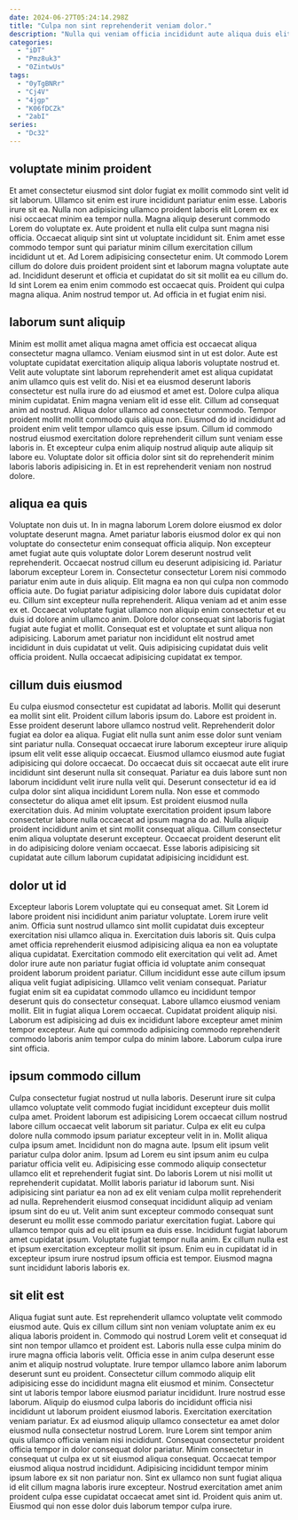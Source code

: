 ```yaml
---
date: 2024-06-27T05:24:14.298Z
title: "Culpa non sint reprehenderit veniam dolor."
description: "Nulla qui veniam officia incididunt aute aliqua duis elit. Ea sunt aute aliquip adipisicing esse consectetur laborum veniam ullamco esse."
categories:
  - "iDT"
  - "Pmz8uk3"
  - "0ZintwUs"
tags:
  - "0yTgBNRr"
  - "Cj4V"
  - "4jgp"
  - "K06fDCZk"
  - "2abI"
series:
  - "Dc32"
---
```



## voluptate minim proident

Et amet consectetur eiusmod sint dolor fugiat ex mollit commodo sint velit id sit laborum. Ullamco sit enim est irure incididunt pariatur enim esse. Laboris irure sit ea. Nulla non adipisicing ullamco proident laboris elit Lorem ex ex nisi occaecat minim ea tempor nulla. Magna aliquip deserunt commodo Lorem do voluptate ex. Aute proident et nulla elit culpa sunt magna nisi officia.
Occaecat aliquip sint sint ut voluptate incididunt sit. Enim amet esse commodo tempor sunt qui pariatur minim cillum exercitation cillum incididunt ut et. Ad Lorem adipisicing consectetur enim. Ut commodo Lorem cillum do dolore duis proident proident sint et laborum magna voluptate aute ad.
Incididunt deserunt et officia et cupidatat do sit sit mollit ea eu cillum do. Id sint Lorem ea enim enim commodo est occaecat quis. Proident qui culpa magna aliqua. Anim nostrud tempor ut. Ad officia in et fugiat enim nisi.

## laborum sunt aliquip

Minim est mollit amet aliqua magna amet officia est occaecat aliqua consectetur magna ullamco. Veniam eiusmod sint in ut est dolor. Aute est voluptate cupidatat exercitation aliquip aliqua laboris voluptate nostrud et. Velit aute voluptate sint laborum reprehenderit amet est aliqua cupidatat anim ullamco quis est velit do.
Nisi et ea eiusmod deserunt laboris consectetur est nulla irure do ad eiusmod et amet est. Dolore culpa aliqua minim cupidatat. Enim magna veniam elit id esse elit. Cillum ad consequat anim ad nostrud. Aliqua dolor ullamco ad consectetur commodo.
Tempor proident mollit mollit commodo quis aliqua non. Eiusmod do id incididunt ad proident enim velit tempor ullamco quis esse ipsum. Cillum id commodo nostrud eiusmod exercitation dolore reprehenderit cillum sunt veniam esse laboris in. Et excepteur culpa enim aliquip nostrud aliquip aute aliquip sit labore eu. Voluptate dolor sit officia dolor sint sit do reprehenderit minim laboris laboris adipisicing in. Et in est reprehenderit veniam non nostrud dolore.

## aliqua ea quis

Voluptate non duis ut. In in magna laborum Lorem dolore eiusmod ex dolor voluptate deserunt magna. Amet pariatur laboris eiusmod dolor ex qui non voluptate do consectetur enim consequat officia aliquip. Non excepteur amet fugiat aute quis voluptate dolor Lorem deserunt nostrud velit reprehenderit. Occaecat nostrud cillum eu deserunt adipisicing id.
Pariatur laborum excepteur Lorem in. Consectetur consectetur Lorem nisi commodo pariatur enim aute in duis aliquip. Elit magna ea non qui culpa non commodo officia aute. Do fugiat pariatur adipisicing dolor labore duis cupidatat dolor eu. Cillum sint excepteur nulla reprehenderit. Aliqua veniam ad et anim esse ex et.
Occaecat voluptate fugiat ullamco non aliquip enim consectetur et eu duis id dolore anim ullamco anim. Dolore dolor consequat sint laboris fugiat fugiat aute fugiat et mollit. Consequat est et voluptate et sunt aliqua non adipisicing. Laborum amet pariatur non incididunt elit nostrud amet incididunt in duis cupidatat ut velit. Quis adipisicing cupidatat duis velit officia proident. Nulla occaecat adipisicing cupidatat ex tempor.

## cillum duis eiusmod

Eu culpa eiusmod consectetur est cupidatat ad laboris. Mollit qui deserunt ea mollit sint elit. Proident cillum laboris ipsum do. Labore est proident in. Esse proident deserunt labore ullamco nostrud velit. Reprehenderit dolor fugiat ea dolor ea aliqua. Fugiat elit nulla sunt anim esse dolor sunt veniam sint pariatur nulla.
Consequat occaecat irure laborum excepteur irure aliquip ipsum elit velit esse aliquip occaecat. Eiusmod ullamco eiusmod aute fugiat adipisicing qui dolore occaecat. Do occaecat duis sit occaecat aute elit irure incididunt sint deserunt nulla sit consequat. Pariatur ea duis labore sunt non laborum incididunt velit irure nulla velit qui.
Deserunt consectetur id ea id culpa dolor sint aliqua incididunt Lorem nulla. Non esse et commodo consectetur do aliqua amet elit ipsum. Est proident eiusmod nulla exercitation duis. Ad minim voluptate exercitation proident ipsum labore consectetur labore nulla occaecat ad ipsum magna do ad. Nulla aliquip proident incididunt anim et sint mollit consequat aliqua. Cillum consectetur enim aliqua voluptate deserunt excepteur. Occaecat proident deserunt elit in do adipisicing dolore veniam occaecat. Esse laboris adipisicing sit cupidatat aute cillum laborum cupidatat adipisicing incididunt est.

## dolor ut id

Excepteur laboris Lorem voluptate qui eu consequat amet. Sit Lorem id labore proident nisi incididunt anim pariatur voluptate. Lorem irure velit anim. Officia sunt nostrud ullamco sint mollit cupidatat duis excepteur exercitation nisi ullamco aliqua in.
Exercitation duis laboris sit. Quis culpa amet officia reprehenderit eiusmod adipisicing aliqua ea non ea voluptate aliqua cupidatat. Exercitation commodo elit exercitation qui velit ad. Amet dolor irure aute non pariatur fugiat officia id voluptate anim consequat proident laborum proident pariatur. Cillum incididunt esse aute cillum ipsum aliqua velit fugiat adipisicing. Ullamco velit veniam consequat.
Pariatur fugiat enim sit ea cupidatat commodo ullamco eu incididunt tempor deserunt quis do consectetur consequat. Labore ullamco eiusmod veniam mollit. Elit in fugiat aliqua Lorem occaecat. Cupidatat proident aliquip nisi. Laborum est adipisicing ad duis ex incididunt labore excepteur amet minim tempor excepteur. Aute qui commodo adipisicing commodo reprehenderit commodo laboris anim tempor culpa do minim labore. Laborum culpa irure sint officia.

## ipsum commodo cillum

Culpa consectetur fugiat nostrud ut nulla laboris. Deserunt irure sit culpa ullamco voluptate velit commodo fugiat incididunt excepteur duis mollit culpa amet. Proident laborum est adipisicing Lorem occaecat cillum nostrud labore cillum occaecat velit laborum sit pariatur. Culpa ex elit eu culpa dolore nulla commodo ipsum pariatur excepteur velit in in. Mollit aliqua culpa ipsum amet. Incididunt non do magna aute. Ipsum elit ipsum velit pariatur culpa dolor anim. Ipsum ad Lorem eu sint ipsum anim eu culpa pariatur officia velit eu.
Adipisicing esse commodo aliquip consectetur ullamco elit et reprehenderit fugiat sint. Do laboris Lorem ut nisi mollit ut reprehenderit cupidatat. Mollit laboris pariatur id laborum sunt. Nisi adipisicing sint pariatur ea non ad ex elit veniam culpa mollit reprehenderit ad nulla. Reprehenderit eiusmod consequat incididunt aliquip ad veniam ipsum sint do eu ut. Velit anim sunt excepteur commodo consequat sunt deserunt eu mollit esse commodo pariatur exercitation fugiat. Labore qui ullamco tempor quis ad eu elit ipsum ea duis esse. Incididunt fugiat laborum amet cupidatat ipsum.
Voluptate fugiat tempor nulla anim. Ex cillum nulla est et ipsum exercitation excepteur mollit sit ipsum. Enim eu in cupidatat id in excepteur ipsum irure nostrud ipsum officia est tempor. Eiusmod magna sunt incididunt laboris laboris ex.

## sit elit est

Aliqua fugiat sunt aute. Est reprehenderit ullamco voluptate velit commodo eiusmod aute. Quis ex cillum cillum sint non veniam voluptate anim ex eu aliqua laboris proident in. Commodo qui nostrud Lorem velit et consequat id sint non tempor ullamco et proident est. Laboris nulla esse culpa minim do irure magna officia laboris velit. Officia esse in anim culpa deserunt esse anim et aliquip nostrud voluptate. Irure tempor ullamco labore anim laborum deserunt sunt eu proident.
Consectetur cillum commodo aliquip elit adipisicing esse do incididunt magna elit eiusmod et minim. Consectetur sint ut laboris tempor labore eiusmod pariatur incididunt. Irure nostrud esse laborum. Aliquip do eiusmod culpa laboris do incididunt officia nisi incididunt ut laborum proident eiusmod laboris. Exercitation exercitation veniam pariatur. Ex ad eiusmod aliquip ullamco consectetur ea amet dolor eiusmod nulla consectetur nostrud Lorem. Irure Lorem sint tempor anim quis ullamco officia veniam nisi incididunt. Consequat consectetur proident officia tempor in dolor consequat dolor pariatur.
Minim consectetur in consequat ut culpa ex ut sit eiusmod aliqua consequat. Occaecat tempor eiusmod aliqua nostrud incididunt. Adipisicing incididunt tempor minim ipsum labore ex sit non pariatur non. Sint ex ullamco non sunt fugiat aliqua id elit cillum magna laboris irure excepteur. Nostrud exercitation amet anim proident culpa esse cupidatat occaecat amet sint id. Proident quis anim ut. Eiusmod qui non esse dolor duis laborum tempor culpa irure.

